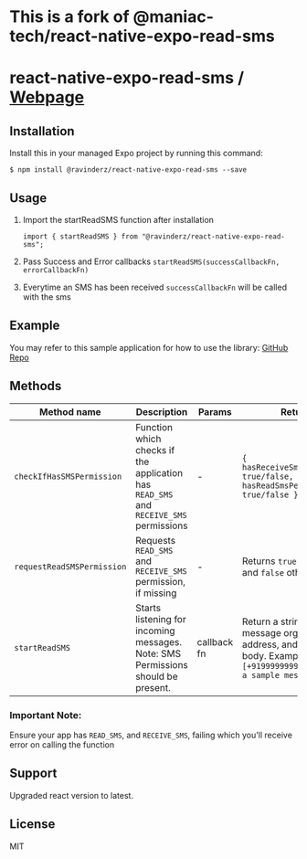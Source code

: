# This is a fork of @maniac-tech/react-native-expo-read-sms

# react-native-expo-read-sms / [Webpage](http://maniac-tech.com/expo-read-sms/)

## Installation

Install this in your managed Expo project by running this command:

`$ npm install @ravinderz/react-native-expo-read-sms --save`

## Usage

1. Import the startReadSMS function after installation

   `import { startReadSMS } from "@ravinderz/react-native-expo-read-sms";`

2. Pass Success and Error callbacks
   `startReadSMS(successCallbackFn, errorCallbackFn)`

3. Everytime an SMS has been received `successCallbackFn` will be called with the sms

## Example

You may refer to this sample application for how to use the library: [GitHub Repo](https://github.com/maniac-tech/ExpoReadSMS-TestApp)

## Methods

| Method name                | Description                                                                           | Params      | Returns                                                                                                                      |
| -------------------------- | ------------------------------------------------------------------------------------- | ----------- | ---------------------------------------------------------------------------------------------------------------------------- |
| `checkIfHasSMSPermission`  | Function which checks if the application has `READ_SMS` and `RECEIVE_SMS` permissions | -           | `{ hasReceiveSmsPermission: true/false, hasReadSmsPermission: true/false }`                                                  |
| `requestReadSMSPermission` | Requests `READ_SMS` and `RECEIVE_SMS` permission, if missing                          | -           | Returns `true` if granted, and `false` otherwise                                                                             |
| `startReadSMS`             | Starts listening for incoming messages. Note: SMS Permissions should be present.      | callback fn | Return a string with message orginating address, and message body. Example: `[+919999999999, this is a sample message body]` |

### Important Note:

Ensure your app has `READ_SMS`, and `RECEIVE_SMS`, failing which you'll receive error on calling the function

## Support

Upgraded react version to latest.

## License

MIT
